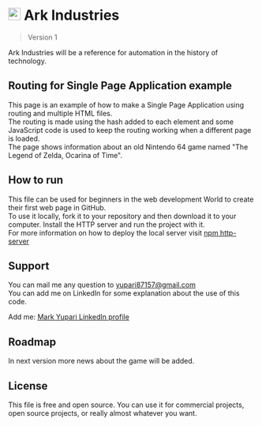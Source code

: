 <h1><img src="./images/favicon2.ico" alt="personal logo" width=25> Ark Industries</h1>

> Version 1

Ark Industries will be a reference for automation in the history of technology.

## Routing for Single Page Application example

This page is an example of how to make a Single Page Application using routing and multiple HTML files.  
The routing is made using the hash added to each element and some JavaScript code is used to keep the routing working when a different page is loaded.  
The page shows information about an old Nintendo 64 game named "The Legend of Zelda, Ocarina of Time".

## How to run

This file can be used for beginners in the web development World to create their first web page in GitHub.  
To use it locally, fork it to your repository and then download it to your computer. Install the HTTP server and run the project with it.  
For more information on how to deploy the local server visit <a href="https://www.npmjs.com/package/http-server" target="_blank">npm http-server</a>

## Support

You can mail me any question to yupari87157@gmail.com  
You can add me on LinkedIn for some explanation about the use of this code.  
<p>Add me: <a href="https://www.linkedin.com/in/markyupariruiz/" target="_blank">Mark Yupari LinkedIn profile</a></p>

## Roadmap

In next version more news about the game will be added.

## License

This file is free and open source. You can use it for commercial projects, open source projects, or really almost whatever you want.
